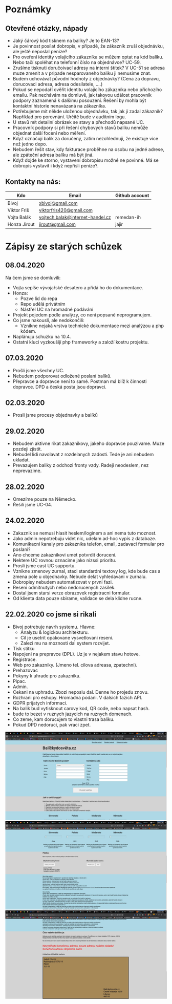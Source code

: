 # Poznámky

## Otevřené otázky, nápady

* Jaký čárový kód tisknem na balíky? Je to EAN-13?
* Je povinnost posílat dobropis, v případě, že zákazník zruší objednávku, ale ještě neposlal penize?
* Pro oveření identity volajícího zákazníka se můžem optat na kód balíku. Nebo tačí spoléhat na telefonní číslo na objednávce? UC-59.
* Zrušíme tisknuti doručoivací adresy na interni štítek? V UC-51 se adresa muze zmenit a v pripade nesparovaneho baliku ji nemusime znat.
* Budem uchovávat původní hodnoty z objednávky? (Cena za dopravu, dorucovaci adresa, adresa odesilatele, ....)
* Pokud se nepodaří ověřit identitu volajícího zákazníka nebo příchozího emailu. Pak nechávám na domluvě, jak takovou událost pracovník podpory zaznamená k dalšímu posouzení. Řešení by mohla být kontaktní historie nenavázaná na zákazníka.
* Potřebujeme mít někde uloženou objednávku, tak jak jí zadal zákazník? Například pro porovnání. Určitě bude v auditním logu.
* U stavů mít detailní obrázek se stavy a přechodů napsané UC.
* Pracovník podpory si při řešení chybových stavů balíku nemůže objednat další focení nebo měření.
* Když označují balík za doručený, zatím nezohlednuji, že existuje více než jedno depo.
* Nebudem řešit stav, kdy fakturace proběhne na osobu na jedné adrese, ale zpáteční adresa balíku má být jiná.
* Když dojde ke storno, vystavení dobropisu možné ne povinné. Má se dobropis vystavit i když nepřisli peníze?.

## Kontakty na nás:

| Kdo        | Email          | Github account |
| ---------- |----------------|----------------|
| Bivoj | [xbivoj@gmail.com](mailto:xbivoj@gmail.com)|
| Viktor Friš | [viktorfris420@gmail.com](mailto:viktorfris420@gmail.com)|
| Vojta Balák | [vojtech.balak@internet-handel.cz](mailto:vojtech.balak@internet-handel.cz)| remedan-ih |
| Honza Jirout | [jirout@gmail.com](mailto:jirout@gmail.com)| jajir |

# Zápisy ze starých schůzek

## 08.04.2020

Na čem jsme se domluvili:

* Vojta sepíše vývojařské desatero a přidá ho do dokumentace.
* Honza:
    * Pozve lid do repa
    * Repo udělá privátním
    * Nástřel UC na hromadné podávání
* Projekt pojedem podle analýzy, co není popsané neprogramujem.
* Co jsme nakousli, ale nedokončili:
    * Vznikne nejaká vrstva technické dokumentace mezi analýzou a php kódem.
* Naplánuju schuzku na 10.4.
* Ostatní kluci vyzkoušíjí php frameworky a založí kostru projektu.

## 07.03.2020

* Prošli jsme všechny UC.
* Nebudem podporovat odložené poslaní balíků.
* Přepravce a dopravce není to samé. Postman má blíž k činnosti dopravce. DPD a česká posta jsou dopravci.

## 02.03.2020

* Prosli jsme procesy objednavky a balíků

## 29.02.2020

* Nebudem aktivne rikat zakaznikovy, jakeho dopravce pouzivame. Muze pozdeji zjistit.
* Nebudel lidi navolavat z rozdelanych zadosti. Tede je ani nebudem ukladat.
* Prevazujem baliky z odchozi fronty vzdy. Radeji neodeslem, nez neprevazime.

## 28.02.2020

* Omezíme pouze na Německo.
* Řešili jsme UC-04.

## 24.02.2020

* Zakaznik se nemusi hlasit heslem/loginem a ani nema tuto moznost.
* Jako admin nepotrebuju videt nic, udelam ad-hoc vypis z databaze.
* Komunikacni kanaly pro zakaznika telefon, email, zadavaci formular pro poslani?
* Ano chceme zakaznikovi umet potvrdit doruceni.
* Nektere UC rovnou oznacime jako nizssi prioritu.
* Prosli jsme cast UC supportu.
* Vznikne zmenovy zurnal, staci standardni textovy log, kde bude cas a zmena pole u objednavky. Nebude delat vyhledavani v zurnalu.
* Dobropisy nebudem automatizovat v prvni fazi.
* Reseni odmitnutych nebo nedorucenych zasilek.
* Dostal jsem starsi verze obrazovek registracni formular.
* Od klienta data pouze sbirame, validace se dela klidne rucne.

## 22.02.2020 co jsme si rikali 

* Bivoj potrebuje navrh systemu. Hlavne:
     * Analyzu & logickou architekturu.
     * Cil je usetrit opakovane vysvetlovani reseni.
     * Zalezi mu na moznosti dal system rozvijet.
* Tisk stitku
* Napojeni na prepravce (DPL). Uz je v nejakem stavu hotove.
* Registrace.
* Web pro zakazniky. (Jmeno tel. cilova adreasa, zpatechni).
* Prehazovac
* Pokyny k uhrade pro zakaznika.
* Pipac.
* Admin.
* Cekani na uphradu. Zbozi neposlu dal. Denne ho projedu znovu.
* Rozhrani pro eshopy. Hromadna podani. V dalsich fazich API.
* GDPR prijatych informaci.
* Na balik bud vytisknout carovy kod, QR code, nebo napsat hash.
* bude to bezet v ruznych jazycich na ruznych domenach.
* Co zeme, kam dorucujem to vlastni trasa baliku.
* Pokud DPD nedoruci, pak vraci zpet. 

![Puvodni navrh 1](./imgs/original-1.jpeg "Puvodni 1")
![Puvodni navrh 2](./imgs/original-2.jpeg "Puvodni 2")
![Puvodni navrh 3](./imgs/original-3.jpeg "Puvodni 3")




